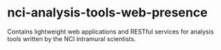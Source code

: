 nci-analysis-tools-web-presence
===============================

Contains lightweight web applications and RESTful services for analysis tools written by the NCI intramural scientists.
